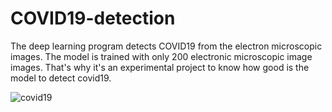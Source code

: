 # COVID19-detection
The deep learning program detects COVID19 from the electron microscopic images. The model is trained with only 200 electronic microscopic image images. That's why it's an experimental project to know how good is the model to detect covid19.


![covid19](https://user-images.githubusercontent.com/18087611/103097373-35823680-4631-11eb-94c8-ffbd90b62648.png)
